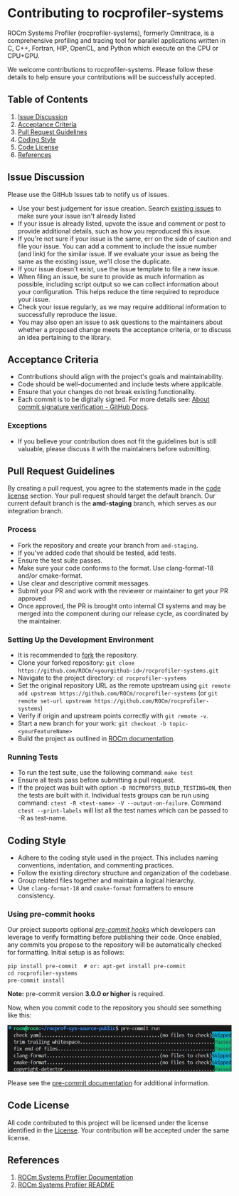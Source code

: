 <head>
  <meta charset="UTF-8">
  <meta name="description" content="Contributing to rocprofiler-systems">
  <meta name="keywords" content="ROCm, contributing, rocprofiler-systems">
</head>

# Contributing to rocprofiler-systems #

ROCm Systems Profiler (rocprofiler-systems), formerly Omnitrace, is a comprehensive profiling and tracing tool for parallel applications written in C, C++, Fortran, HIP, OpenCL, and Python which execute on the CPU or CPU+GPU.

We welcome contributions to rocprofiler-systems.  Please follow these details to help ensure your contributions will be successfully accepted.

## Table of Contents ##

1. [Issue Discussion](#issue-discussion)
2. [Acceptance Criteria](#acceptance-criteria)
3. [Pull Request Guidelines](#pull-request-guidelines)
4. [Coding Style](#coding-style)
5. [Code License](#code-license)
6. [References](#references)

## Issue Discussion ##

Please use the GitHub Issues tab to notify us of issues.

* Use your best judgement for issue creation. Search [existing issues](https://github.com/ROCm/rocprofiler-systems/issues) to make sure your issue isn't already listed
* If your issue is already listed, upvote the issue and comment or post to provide additional details, such as how you reproduced this issue.
* If you're not sure if your issue is the same, err on the side of caution and file your issue. You can add a comment to include the issue number (and link) for the similar issue. If we evaluate your issue as being the same as the existing issue, we'll close the duplicate.
* If your issue doesn't exist, use the issue template to file a new issue.
* When filing an issue, be sure to provide as much information as possible, including script output so we can collect information about your configuration. This helps reduce the time required to reproduce your issue.
* Check your issue regularly, as we may require additional information to successfully reproduce the issue.
* You may also open an issue to ask questions to the maintainers about whether a proposed change meets the acceptance criteria, or to discuss an idea pertaining to the library.

## Acceptance Criteria ##

* Contributions should align with the project's goals and maintainability.
* Code should be well-documented and include tests where applicable.
* Ensure that your changes do not break existing functionality.
* Each commit is to be digitally signed. For more details see: [About commit signature verification - GitHub Docs](https://docs.github.com/en/authentication/managing-commit-signature-verification/about-commit-signature-verification).

### Exceptions ###

* If you believe your contribution does not fit the guidelines but is still valuable, please discuss it with the maintainers before submitting.

## Pull Request Guidelines ##

By creating a pull request, you agree to the statements made in the [code license](#code-license) section. Your pull request should target the default branch. Our current default branch is the **amd-staging** branch, which serves as our integration branch.

### Process ###

* Fork the repository and create your branch from `amd-staging`.
* If you've added code that should be tested, add tests.
* Ensure the test suite passes.
* Make sure your code conforms to the format. Use clang-format-18 and/or cmake-format.
* Use clear and descriptive commit messages.
* Submit your PR and work with the reviewer or maintainer to get your PR approved
* Once approved, the PR is brought onto internal CI systems and may be merged into the component during our release cycle, as coordinated by the maintainer.

### Setting Up the Development Environment ###

* It is recommended to [fork](https://github.com/ROCm/rocprofiler-systems/fork) the repository.
* Clone your forked repository: `git clone https://github.com/ROCm/<yourgithub-id>/rocprofiler-systems.git`
* Navigate to the project directory: `cd rocprofiler-systems`
* Set the original repository URL as the remote upstream using `git remote add upstream https://github.com/ROCm/rocprofiler-systems` (or `git remote set-url upstream https://github.com/ROCm/rocprofiler-systems`)
* Verify if origin and upstream points correctly with `git remote -v`.
* Start a new branch for your work: `git checkout -b topic-<yourFeatureName>`
* Build the project as outlined in [ROCm documentation](https://github.com/ROCm/rocprofiler-systems/blob/a03770c0606c23fda5e2c83782f2d188eb8522f5/docs/install/install.rst#building-and-installing-rocm-systems-profiler).

### Running Tests ###

* To run the test suite, use the following command: `make test`
* Ensure all tests pass before submitting a pull request.
* If the project was built with option `-D ROCPROFSYS_BUILD_TESTING=ON`, then the tests are built with it. Individual tests groups can be run using command: `ctest -R <test-name> -V --output-on-failure`. Command `ctest --print-labels` will list all the test names which can be passed to -R as test-name.

## Coding Style ##

* Adhere to the coding style used in the project. This includes naming conventions, indentation, and commenting practices.
* Follow the existing directory structure and organization of the codebase.
* Group related files together and maintain a logical hierarchy.
* Use `clang-format-18` and `cmake-format` formatters to ensure consistency.

### Using pre-commit hooks ###

Our project supports optional [*pre-commit hooks*](https://pre-commit.com/#introduction) which developers can leverage to verify formatting before publishing their code. Once enabled, any commits you propose to the repository will be automatically checked for formatting. Initial setup is as follows:

```shell
pip install pre-commit  # or: apt-get install pre-commit
cd rocprofiler-systems
pre-commit install
```

**Note:** pre-commit version **3.0.0 or higher** is required.

Now, when you commit code to the repository you should see something like this:

![A screen capture showing terminal output from a pre-commit hook](docs/data/pre-commit-hook.png)

Please see the [pre-commit documentation](https://pre-commit.com/#quick-start) for additional information.

## Code License ##

All code contributed to this project will be licensed under the license identified in the [License](LICENSE). Your contribution will be accepted under the same license.

## References ##

1. [ROCm Systems Profiler Documentation](https://rocm.docs.amd.com/projects/rocprofiler-systems/en/latest/index.html)
2. [ROCm Systems Profiler README](README.md)
